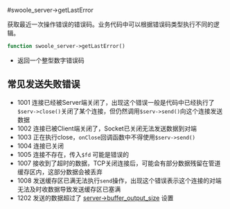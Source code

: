 #swoole_server->getLastError

获取最近一次操作错误的错误码。业务代码中可以根据错误码类型执行不同的逻辑。
```php
function swoole_server->getLastError()
```

* 返回一个整型数字错误码

常见发送失败错误
----
* 1001 连接已经被Server端关闭了，出现这个错误一般是代码中已经执行了`$serv->close()`关闭了某个连接，但仍然调用`$serv->send()`向这个连接发送数据
* 1002 连接已被Client端关闭了，Socket已关闭无法发送数据到对端
* 1003 正在执行close，`onClose`回调函数中不得使用`$serv->send()`
* 1004 连接已关闭
* 1005 连接不存在，传入`$fd` 可能是错误的
* 1007 接收到了超时的数据，TCP关闭连接后，可能会有部分数据残留在管道缓存区内，这部分数据会被丢弃
* 1008 发送缓存区已满无法执行`send`操作，出现这个错误表示这个连接的对端无法及时收数据导致发送缓存区已塞满
* 1202 发送的数据超过了 [server->buffer_output_size](/wiki/page/440.html) 设置
